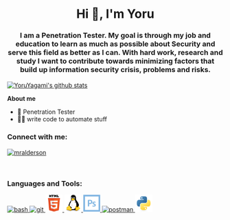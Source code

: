 <h1 align="center">Hi 🤖, I'm Yoru</h1>
<h3 align="center">I am a Penetration Tester. My goal is through my job and education to learn as much as possible about Security and serve this field as better as I can. With hard work, research and study I want to contribute towards minimizing factors that build up information security crisis, problems and risks.</h3>

<a href="https://github.com/YoruYagami"><img align="center" src="https://github-readme-stats.vercel.app/api?username=YoruYagami&show_icons=true&theme=tokyonight&hide_border=true" alt="YoruYagami's github stats" /></a>


**About me**
 - 💼 Penetration Tester
 - 👨‍💻 write code to automate stuff

<h3 align="left">Connect with me:</h3>
<p align="left">
<a href="https://linkedin.com/in/mralderson" target="blank"><img align="center" src="https://raw.githubusercontent.com/rahuldkjain/github-profile-readme-generator/master/src/images/icons/Social/linked-in-alt.svg" alt="mralderson" height="30" width="40" /></a>
</p>

<br>

<h3 align="left">Languages and Tools:</h3>
<p align="left"> <a href="https://www.gnu.org/software/bash/" target="_blank" rel="noreferrer"> <img src="https://www.vectorlogo.zone/logos/gnu_bash/gnu_bash-icon.svg" alt="bash" width="40" height="40"/> </a> <a href="https://git-scm.com/" target="_blank" rel="noreferrer"> <img src="https://www.vectorlogo.zone/logos/git-scm/git-scm-icon.svg" alt="git" width="40" height="40"/> </a> <a href="https://www.w3.org/html/" target="_blank" rel="noreferrer"> <img src="https://raw.githubusercontent.com/devicons/devicon/master/icons/html5/html5-original-wordmark.svg" alt="html5" width="40" height="40"/> </a> <a href="https://www.linux.org/" target="_blank" rel="noreferrer"> <img src="https://raw.githubusercontent.com/devicons/devicon/master/icons/linux/linux-original.svg" alt="linux" width="40" height="40"/> </a> <a href="https://www.photoshop.com/en" target="_blank" rel="noreferrer"> <img src="https://raw.githubusercontent.com/devicons/devicon/master/icons/photoshop/photoshop-line.svg" alt="photoshop" width="40" height="40"/> </a> <a href="https://postman.com" target="_blank" rel="noreferrer"> <img src="https://www.vectorlogo.zone/logos/getpostman/getpostman-icon.svg" alt="postman" width="40" height="40"/> </a> <a href="https://www.python.org" target="_blank" rel="noreferrer"> <img src="https://raw.githubusercontent.com/devicons/devicon/master/icons/python/python-original.svg" alt="python" width="40" height="40"/> </a> </p>

<br>
